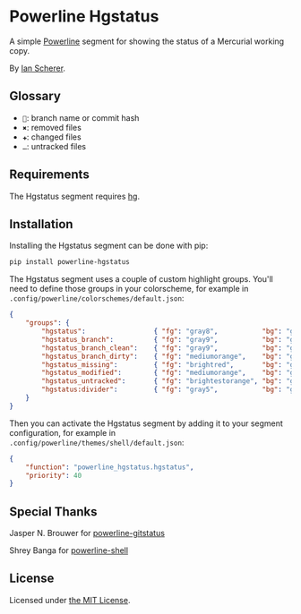 Powerline Hgstatus
===================

A simple [Powerline][1] segment for showing the status of a Mercurial working copy.

By [Ian Scherer][2].

Glossary
--------
- ``: branch name or commit hash
- `✖`: removed files
- `✚`: changed files
- `…`: untracked files

Requirements
------------

The Hgstatus segment requires [hg][5].

Installation
------------

Installing the Hgstatus segment can be done with pip:

```txt
pip install powerline-hgstatus
```

The Hgstatus segment uses a couple of custom highlight groups. You'll need to define those groups in your colorscheme,
for example in `.config/powerline/colorschemes/default.json`:

```json
{
	"groups": {
		"hgstatus":                 { "fg": "gray8",           "bg": "gray1", "attrs": [] },
		"hgstatus_branch":          { "fg": "gray9",           "bg": "gray1", "attrs": [] },
		"hgstatus_branch_clean":    { "fg": "gray9",           "bg": "gray1", "attrs": [] },
		"hgstatus_branch_dirty":    { "fg": "mediumorange",    "bg": "gray1", "attrs": [] },
		"hgstatus_missing":         { "fg": "brightred",       "bg": "gray1", "attrs": [] },
		"hgstatus_modified":        { "fg": "mediumorange",    "bg": "gray1", "attrs": [] },
		"hgstatus_untracked":       { "fg": "brightestorange", "bg": "gray1", "attrs": [] },
		"hgstatus:divider":         { "fg": "gray5",           "bg": "gray1", "attrs": [] }
	}
}
```

Then you can activate the Hgstatus segment by adding it to your segment configuration,
for example in `.config/powerline/themes/shell/default.json`:

```json
{
    "function": "powerline_hgstatus.hgstatus",
    "priority": 40
}
```

Special Thanks
--------------

Jasper N. Brouwer for [powerline-gitstatus][3]

Shrey Banga for [powerline-shell][4]

License
-------

Licensed under [the MIT License][6].

[1]: https://powerline.readthedocs.org/en/master/
[2]: https://github.com/ischer
[3]: https://github.com/jaspernbrouwer/powerline-gitstatus
[4]: https://github.com/banga/powerline-shell
[5]: https://www.mercurial-scm.org/
[6]: https://github.com/ischer/powerline-hgstatus/blob/master/LICENSE
